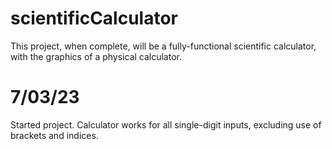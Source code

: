 # scientificCalculator
This project, when complete, will be a fully-functional scientific calculator, with the graphics of a physical calculator.

# 7/03/23
Started project. Calculator works for all single-digit inputs, excluding use of brackets and indices.